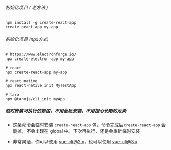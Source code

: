 ###### 初始化项目 ( 老方法 )

```
npm install -g create-react-app
create-react-app my-app
```

###### 初始化项目 (npx方式)

```
# https://www.electronforge.io/
npx create-electron-app my-app

# react
npx create-react-app my-app

# react native
npx react-native init MyTestApp

# taro
npx @tarojs/cli init myApp
```

##### 临时安装可执行依赖包，不用全局安装，不用担心长期的污染 

*  这条命令会临时安装 `create-react-app` 包，命令完成后`create-react-app` 会删掉，不会出现在 global 中。下次再执行，还是会重新临时安装 

*  非常灵活，你可以使用 vue-cli@2.x，也可以使用 vue-cli@3.x 